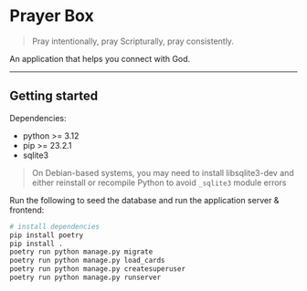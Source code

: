 # Prayer Box

> Pray intentionally, pray Scripturally, pray consistently.

An application that helps you connect with God.

---

## Getting started

Dependencies:
- python >= 3.12
- pip >= 23.2.1
- sqlite3

> On Debian-based systems, you may need to install libsqlite3-dev and either reinstall or recompile Python to avoid `_sqlite3` module errors

Run the following to seed the database and run the application server & frontend:

```sh
# install dependencies
pip install poetry
pip install .
poetry run python manage.py migrate
poetry run python manage.py load_cards
poetry run python manage.py createsuperuser
poetry run python manage.py runserver
```

